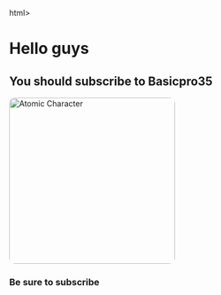 html>
<head>
<title>Promotion</title>
</head>
<body style="background:url"03.png">
<h1><fontface="Times New Roman"size="8">Hello guys</fontface></h1>
<h2><fontface="Times New Roman"size="5">You should subscribe to Basicpro35</fontface></h2>
<img src="Atomic.png" alt="Atomic Character" style="width:300px; border-radius:10px;">
<h3><fontface="Times New Roman"size="5">Be sure to subscribe</fontface></h3>
</body>
</html>
